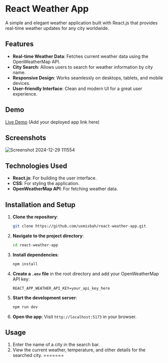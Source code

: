 # React Weather App

A simple and elegant weather application built with React.js that provides real-time weather updates for any city worldwide.

## Features

- **Real-time Weather Data**: Fetches current weather data using the OpenWeatherMap API.
- **City Search**: Allows users to search for weather information by city name.
- **Responsive Design**: Works seamlessly on desktops, tablets, and mobile devices.
- **User-friendly Interface**: Clean and modern UI for a great user experience.

## Demo

[Live Demo](#) (Add your deployed app link here)

## Screenshots

![Screenshot 2024-12-29 111554](https://github.com/user-attachments/assets/2945d5dc-6053-4028-bb2b-8d154da9cb8d)


## Technologies Used

- **React.js**: For building the user interface.
- **CSS**: For styling the application.
- **OpenWeatherMap API**: For fetching weather data.

## Installation and Setup

1. **Clone the repository**:
   ```bash
   git clone https://github.com/uxmisbah/react-weather-app.git
   ```

2. **Navigate to the project directory**:
   ```bash
   cd react-weather-app
   ```

3. **Install dependencies**:
   ```bash
   npm install
   ```

4. **Create a `.env` file** in the root directory and add your OpenWeatherMap API key:
   ```env
   REACT_APP_WEATHER_API_KEY=your_api_key_here
   ```

5. **Start the development server**:
   ```bash
   npm run dev
   ```

6. **Open the app**:
   Visit `http://localhost:5173` in your browser.

## Usage

1. Enter the name of a city in the search bar.
2. View the current weather, temperature, and other details for the searched city.
=======
